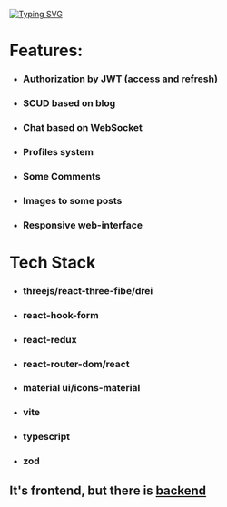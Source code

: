 [![Typing SVG](https://readme-typing-svg.herokuapp.com?font=&weight=800&size=32&duration=4000&pause=200&color=000000&width=800&height=55&lines=It's+my+social+media;like+a+VK%2C+facebook+or+tg)](https://git.io/typing-svg)

<h1>Features: </h1>
<ul>
<li><h3>Authorization by JWT (access and refresh)</h3></li>
<li><h3>SCUD based on blog</h3></li>
<li><h3>Chat based on WebSocket</h3></li>
<li><h3>Profiles system</h3></li>
<li><h3>Some Comments</h3></li>
<li><h3>Images to some posts</h3></li>
<li><h3>Responsive web-interface</h3></li>

</ul>

<h1>Tech Stack</h1>

<ul>
<li><h3>threejs/react-three-fibe/drei</h3></li>
<li><h3>react-hook-form</h3></li>
<li><h3>react-redux</h3></li>
<li><h3>react-router-dom/react</h3></li>
<li><h3>material ui/icons-material</h3></li>
<li><h3>vite</h3></li>
<li><h3>typescript</h3></li>
<li><h3>zod</h3></li>
</ul>

<h2>It's frontend, but there is <a href='https://github.com/VladislavZakrevskiy/mediaSocial_back'>backend</a></h2>
